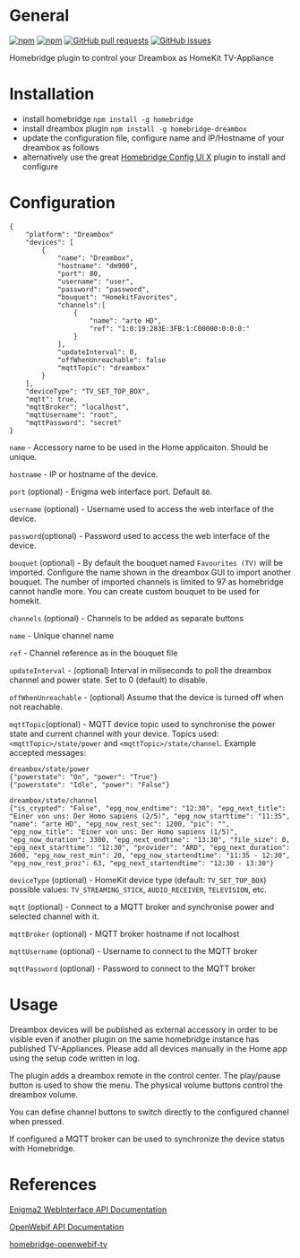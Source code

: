 # General

[![npm](https://img.shields.io/npm/dt/homebridge-dreambox.svg)](https://www.npmjs.com/package/homebridge-dreambox)
[![npm](https://img.shields.io/npm/v/homebridge-dreambox.svg)](https://www.npmjs.com/package/homebridge-dreambox)
[![GitHub pull requests](https://img.shields.io/github/issues-pr/mdaskalov/homebridge-dreambox.svg)](https://github.com/mdaskalov/homebridge-dreambox/pulls)
[![GitHub issues](https://img.shields.io/github/issues/mdaskalov/homebridge-dreambox.svg)](https://github.com/mdaskalov/homebridge-dreambox/issues)

Homebridge plugin to control your Dreambox as HomeKit TV-Appliance

# Installation

* install homebridge `npm install -g homebridge`
* install dreambox plugin `npm install -g homebridge-dreambox`
* update the configuration file, configure name and IP/Hostname of your dreambox as follows
* alternatively use the great [Homebridge Config UI X](https://github.com/oznu/homebridge-config-ui-x) plugin to install and configure

# Configuration

```
{
    "platform": "Dreambox"
    "devices": [
        {
            "name": "Dreambox",
            "hostname": "dm900",
            "port": 80,
            "username": "user",
            "password": "password",
            "bouquet": "HomekitFavorites",
            "channels":[
                {
                    "name": "arte HD",
                    "ref": "1:0:19:283E:3FB:1:C00000:0:0:0:"
                }
            ],
            "updateInterval": 0,
            "offWhenUnreachable": false
            "mqttTopic": "dreambox"
        }
    ],
    "deviceType": "TV_SET_TOP_BOX",
    "mqtt": true,
    "mqttBroker": "localhost",
    "mqttUsername": "root",
    "mqttPassword": "secret"
}
```

`name` - Accessory name to be used in the Home applicaiton. Should be unique.

`hostname` - IP or hostname of the device.

`port` (optional) - Enigma web interface port. Default `80`.

`username` (optional) - Username used to access the web interface of the device.

`password`(optional) - Password used to access the web interface of the device.

`bouquet` (optional) - By default the bouquet named `Favourites (TV)` will be imported. Configure the name shown in the dreambox GUI to import another bouquet. The number of imported channels is limited to 97 as homebridge cannot handle more. You can create custom bouquet to be used for homekit.

`channels` (optional) - Channels to be added as separate buttons

`name` - Unique channel name

`ref` - Channel reference as in the bouquet file

`updateInterval` - (optional) Interval in miliseconds to poll the dreambox channel and power state. Set to 0 (default) to disable.

`offWhenUnreachable` - (optional) Assume that the device is turned off when not reachable.

`mqttTopic`(optional) - MQTT device topic used to synchronise the power state and current channel with your device. Topics used: `<mqttTopic>/state/power` and `<mqttTopic>/state/channel`. Example accepted messages:

```
dreambox/state/power
{"powerstate": "On", "power": "True"}
{"powerstate": "Idle", "power": "False"}

dreambox/state/channel
{"is_crypted": "False", "epg_now_endtime": "12:30", "epg_next_title": "Einer von uns: Der Homo sapiens (2/5)", "epg_now_starttime": "11:35", "name": "arte HD", "epg_now_rest_sec": 1200, "pic": "", "epg_now_title": "Einer von uns: Der Homo sapiens (1/5)", "epg_now_duration": 3300, "epg_next_endtime": "13:30", "file_size": 0, "epg_next_starttime": "12:30", "provider": "ARD", "epg_next_duration": 3600, "epg_now_rest_min": 20, "epg_now_startendtime": "11:35 - 12:30", "epg_now_rest_proz": 63, "epg_next_startendtime": "12:30 - 13:30"}
```

`deviceType` (optional) - HomeKit device type (default: `TV_SET_TOP_BOX`) possible values: `TV_STREAMING_STICK`, `AUDIO_RECEIVER`, `TELEVISION`, etc.

`mqtt` (optional) - Connect to a MQTT broker and synchronise power and selected channel with it.

`mqttBroker` (optional) - MQTT broker hostname if not localhost

`mqttUsername` (optional) - Username to connect to the MQTT broker

`mqttPassword` (optional) - Password to connect to the MQTT broker

# Usage

Dreambox devices will be published as external accessory in order to be visible even if another plugin on the same homebridge instance has published TV-Appliances. Please add all devices manually in the Home app using the setup code written in log.

The plugin adds a dreambox remote in the control center. The play/pause button is used to show the menu. The physical volume buttons control the dreambox volume.

You can define channel buttons to switch directly to the configured channel when pressed.

If configured a MQTT broker can be used to synchronize the device status with Homebridge.

# References

[Enigma2 WebInterface API Documentation](https://dream.reichholf.net/e2web/)

[OpenWebif API Documentation](https://github.com/E2OpenPlugins/e2openplugin-OpenWebif/wiki/OpenWebif-API-documentation)

[homebridge-openwebif-tv](https://github.com/grzegorz914/homebridge-openwebif-tv)

